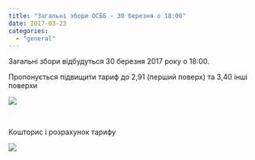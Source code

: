 ```yaml
---
title: "Загальні збори ОСББ - 30 березня о 18:00"
date: 2017-03-23
categories: 
  - "general"
---
```


Загальні збори відбудуться 30 березня 2017 року о 18:00.

Пропонується підвищити тариф до 2,91 (перший поверх) та 3,40 інші поверхи

![](http://shevchenko4a.brovary.org/wp-content/uploads/2017/03/Untitled1.png)

 

Кошторис і розрахунок тарифу

[![](http://shevchenko4a.brovary.org/wp-content/uploads/2017/03/Untitled2.png)](http://shevchenko4a.brovary.org/wp-content/uploads/2017/03/Untitled2.png)
